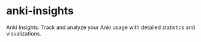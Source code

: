# anki-insights
Anki Insights: Track and analyze your Anki usage with detailed statistics and visualizations.

